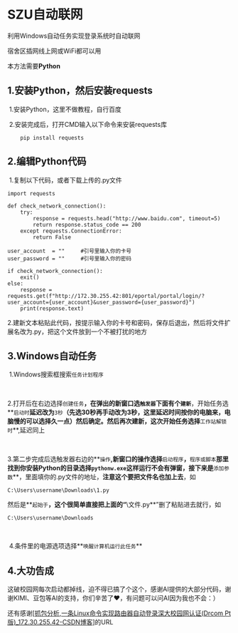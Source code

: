 # SZU自动联网

利用Windows自动任务实现登录系统时自动联网

宿舍区插网线上网或WiFi都可以用

本方法需要**Python**



## 1.安装Python，然后安装requests

​	1.安装Python，这里不做教程，自行百度

​	2.安装完成后，打开CMD输入以下命令来安装requests库

```
	pip install requests
```



## 2.编辑Python代码

​	1.复制以下代码，或者下载上传的.py文件

```
import requests

def check_network_connection():
    try:
        response = requests.head("http://www.baidu.com", timeout=5)
        return response.status_code == 200
    except requests.ConnectionError:
        return False

user_account  = ""     #引号里输入你的卡号
user_password = ""     #引号里输入你的密码

if check_network_connection():
    exit()
else:
    response = requests.get(f"http://172.30.255.42:801/eportal/portal/login/?user_account={user_account}&user_password={user_password}")
    print(response.text)
```

​	2.建新文本粘贴此代码，按提示输入你的卡号和密码，保存后退出，然后将文件扩展名改为.py，把这个文件放到一个不被打扰的地方



## 3.Windows自动任务

​	1.Windows搜索框搜索`任务计划程序`

​	![]()

​	2.打开后在右边选择`创建任务`**，在弹出的新窗口选`触发器`**下面有个**`建新`**，开始任务选**`启动时`**延迟改为**`3秒`**（先选30秒再手动改为3秒，这里延迟时间按你的电脑来，电脑慢的可以选择久一点）然后确定。然后再次建新，这次开始任务选择**`工作站解锁时`**,延迟同上

​	![]()

​	3.第二步完成后选触发器右边的**`操作`**,新窗口的操作选择**`启动程序`**，**`程序或脚本`**那里找到你安装Python的目录选择`pythonw.exe`这样运行不会有弹窗，接下来是**`添加参数`**，里面填你的.py文件的地址，**注意这个要把文件名也加上去**，如

```
C:\Users\username\Downloads\1.py
```

然后是**`起始于`**，这个很简单直接把上面的“**\文件.py**”删了粘贴进去就行，如

```
C:\Users\username\Downloads
```

​	![]()	

​	4.条件里的电源选项选择**`唤醒计算机运行此任务`**



## 4.大功告成



这破校园网每次启动都掉线，迫不得已搞了个这个，感谢AI提供的大部分代码，谢谢KIMI、豆包等AI的支持，你们辛苦了❤️，有问题可以问AI因为我也不会：）

还有感谢[[抓包分析,一条Linux命令实现路由器自动登录深大校园网认证(Drcom Pt版)_172.30.255.42-CSDN博客](https://blog.csdn.net/TeleostNaCl/article/details/124553119)]的URL

